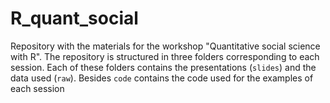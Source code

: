 # R_quant_social

Repository with the materials for the workshop "Quantitative social science with R". The repository is structured in three folders corresponding to each session. Each of these folders contains the presentations (`slides`) and the data used (`raw`). Besides `code` contains the code used for the examples of each session 



